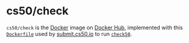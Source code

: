 # cs50/check

`cs50/check` is the [Docker](../../docker) image on [Docker Hub](https://hub.docker.com/r/cs50/check), implemented with this [`Dockerfile`](https://github.com/cs50/check/blob/main/Dockerfile) used by [submit.cs50.io](https://submit.cs50.io/) to run [`check50`](https://cs50.readthedocs.io/projects/check50/).
